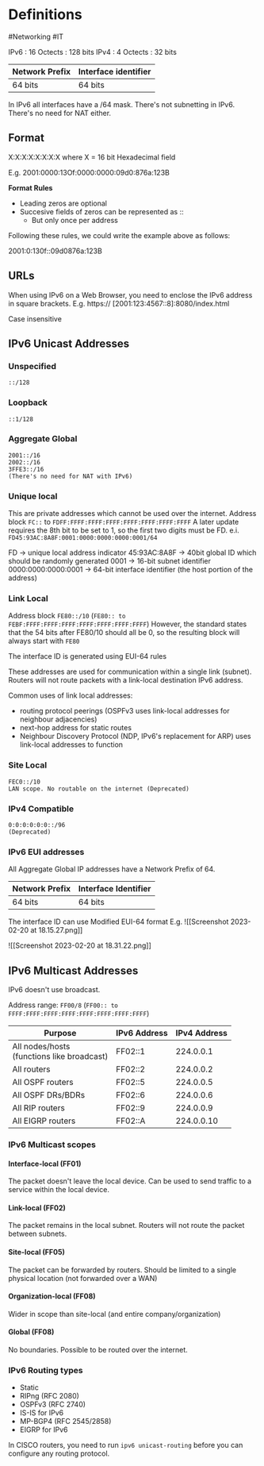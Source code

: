 # Definitions
#Networking #IT 

IPv6 : 16 Octects : 128 bits 
IPv4 : 4 Octects : 32 bits

| Network Prefix | Interface identifier |
|---|---|
| 64 bits | 64 bits |

In IPv6 all interfaces have a /64 mask. There's not subnetting in IPv6. There's no need for NAT either.

## Format

X:X:X:X:X:X:X:X     where X = 16 bit Hexadecimal field

E.g.
2001:0000:13Of:0000:0000:09d0:876a:123B

**Format Rules**
- Leading zeros are optional
- Succesive fields of zeros can be represented as ::
	- But only once per address

Following these rules, we could write the example above as follows:

2001:0:130f::09d0876a:123B

## URLs
When using IPv6 on a Web Browser, you need to enclose the IPv6 address in square brackets.
E.g.
https:// \[2001:123:4567::8\]:8080/index.html



Case insensitive

## IPv6 Unicast Addresses

### Unspecified
	::/128

### Loopback
	::1/128

### Aggregate Global
	2001::/16
	2002::/16
	3FFE3::/16
	(There's no need for NAT with IPv6)

### Unique local
This are private addresses which cannot be used over the internet.
Address block `FC::` to `FDFF:FFFF:FFFF:FFFF:FFFF:FFFF:FFFF:FFFF`
A later update requires the 8th bit to be set to 1, so the first two digits must be FD.
e.i.
`FD45:93AC:8A8F:0001:0000:0000:0000:0001/64`

FD -> unique local address indicator
45:93AC:8A8F -> 40bit global ID which should be randomly generated
0001 -> 16-bit subnet identifier
0000:0000:0000:0001 -> 64-bit interface identifier (the host portion of the address)

### Link Local
Address block   `FE80::/10`  (`FE80:: to FEBF:FFFF:FFFF:FFFF:FFFF:FFFF:FFFF:FFFF`)
However, the standard states that the 54 bits after FE80/10 should all be 0, so the resulting block will always start with `FE80`

The interface ID is generated using EUI-64 rules

These addresses are used for communication within a single link (subnet). Routers will not route packets with a link-local destination IPv6 address.

Common uses of link local addresses:
- routing protocol peerings (OSPFv3 uses link-local addresses for neighbour adjacencies)
- next-hop address for static routes
- Neighbour Discovery Protocol (NDP, IPv6's replacement for ARP) uses link-local addresses to function

### Site Local
	FEC0::/10
	LAN scope. No routable on the internet (Deprecated)

### IPv4 Compatible
	0:0:0:0:0:0::/96
	(Deprecated)

### IPv6 EUI addresses
All Aggregate Global IP addresses have a Network Prefix of 64.

| Network Prefix | Interface Identifier |
|---|---|
| 64 bits | 64 bits |

The interface ID can use Modified EUI-64 format
E.g.
![[Screenshot 2023-02-20 at 18.15.27.png]]

![[Screenshot 2023-02-20 at 18.31.22.png]]





## IPv6 Multicast Addresses
IPv6 doesn't use broadcast. 

Address range:
`FF00/8` (`FF00:: to FFFF:FFFF:FFFF:FFFF:FFFF:FFFF:FFFF:FFFF`)


| Purpose | IPv6 Address | IPv4 Address |
|---|---|---|
| All nodes/hosts<br> (functions like broadcast) | FF02::1 | 224.0.0.1 |
| All routers | FF02::2 | 224.0.0.2 |
| All OSPF routers | FF02::5 | 224.0.0.5 |
| All OSPF DRs/BDRs | FF02::6 | 224.0.0.6 |
| All RIP routers | FF02::9 | 224.0.0.9 |
| All EIGRP routers | FF02::A | 224.0.0.10 | 

### IPv6 Multicast scopes
#### Interface-local (FF01)
The packet doesn't leave the local device. Can be used to send traffic to a service within the local device.
#### Link-local (FF02)
The packet remains in the local subnet. Routers will not route the packet between subnets.
#### Site-local (FF05)
The packet can be forwarded by routers. Should be limited to a single physical location (not forwarded over a WAN)
#### Organization-local (FF08)
Wider in scope than site-local (and entire company/organization)
#### Global (FF08)
No boundaries. Possible to be routed over the internet.


### IPv6 Routing types
- Static
- RIPng (RFC 2080)
- OSPFv3 (RFC 2740)
- IS-IS for IPv6
- MP-BGP4 (RFC 2545/2858)
- EIGRP for IPv6

In CISCO routers, you need to run `ipv6 unicast-routing` before you can configure any routing protocol.


